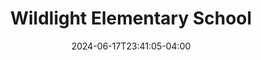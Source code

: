 ---
title: Wildlight Elementary School
date: 2024-06-17T23:41:05-04:00
active: true
featured_image: Wildlight-Elementary-School.webp
featured_image_alt: "Logo of Wildlight Trailblazers, featuring a dynamic illustration of blue horse running with gray fire, symbolizing speed and energy. The team name 'Wildlight Trailblazers' is prominently displayed in bold, modern typography, reinforcing the themes of leadership and pioneering spirit."
featured_image_caption: "Logo for Wildlight Elementary School Trailblazers, depicting spirited horses in motion, which embodies the team's energetic and forward-moving ethos."
Founded: 
Address: |
    550 Curiosity Ave
    Yulee, FL 32097
Latitude: 30.63285244223858
Longitude: -81.64043850777225
Socials: 
  Facebook: nassauschoolsfl
  Twitter: nassauschoolsfl
  Instagram: nassauschoolsfl
  Threads:
  Website: https://www.nassau.k12.fl.us/we
Phone: 19042253053
---